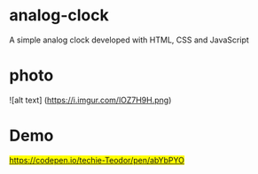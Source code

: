 # analog-clock
A simple analog clock developed with HTML, CSS and JavaScript

# photo
![alt text] (https://i.imgur.com/lOZ7H9H.png)

# Demo

<mark>https://codepen.io/techie-Teodor/pen/abYbPYO</mark>